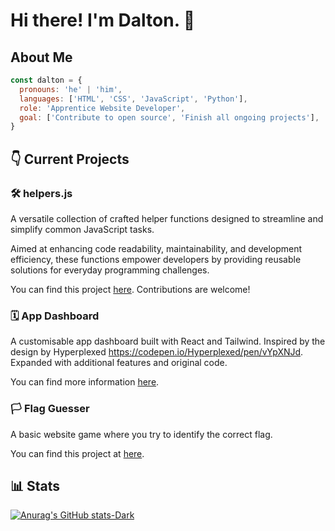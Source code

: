 # Hi there! I'm Dalton. 👋 

## About Me

```javascript
const dalton = {
  pronouns: 'he' | 'him',
  languages: ['HTML', 'CSS', 'JavaScript', 'Python'],
  role: 'Apprentice Website Developer',
  goal: ['Contribute to open source', 'Finish all ongoing projects'],
}
```

## 👇 Current Projects

### 🛠️ helpers.js

A versatile collection of crafted helper functions designed to streamline and simplify common JavaScript tasks. 

Aimed at enhancing code readability, maintainability, and development efficiency, these functions empower developers by providing reusable solutions for everyday programming challenges.

You can find this project <a href="https://github.com/dalton-f/helpers.js">here</a>. Contributions are welcome!

### 🗓 App Dashboard

A customisable app dashboard built with React and Tailwind. Inspired by the design by Hyperplexed https://codepen.io/Hyperplexed/pen/vYpXNJd. Expanded with additional features and original code.

You can find more information <a href="https://github.com/dalton-f/app-dashboard">here</a>.

### 🏳️ Flag Guesser

A basic website game where you try to identify the correct flag.

You can find this project at <a href="https://github.com/dalton-f/Flag-Guesser">here</a>.


## 📊 Stats

[![Anurag's GitHub stats-Dark](https://github-readme-stats.vercel.app/api/top-langs/?username=dalton-f&layout=compact&show_icons=true&theme=dark#gh-dark-mode-only)](https://github.com/anuraghazra/github-readme-stats#gh-dark-mode-only)


